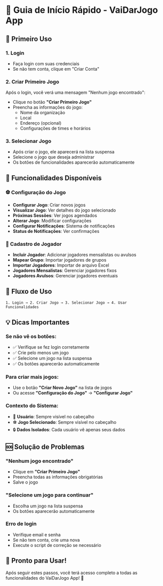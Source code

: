 # 🚀 Guia de Início Rápido - VaiDarJogo App

## 📱 Primeiro Uso

### 1. **Login**
- Faça login com suas credenciais
- Se não tem conta, clique em "Criar Conta"

### 2. **Criar Primeiro Jogo**
Após o login, você verá uma mensagem "Nenhum jogo encontrado":
- Clique no botão **"Criar Primeiro Jogo"**
- Preencha as informações do jogo:
  - Nome da organização
  - Local
  - Endereço (opcional)
  - Configurações de times e horários

### 3. **Selecionar Jogo**
- Após criar o jogo, ele aparecerá na lista suspensa
- Selecione o jogo que deseja administrar
- Os botões de funcionalidades aparecerão automaticamente

## 🎯 Funcionalidades Disponíveis

### **⚽ Configuração do Jogo**
- **Configurar Jogo**: Criar novos jogos
- **Visualizar Jogo**: Ver detalhes do jogo selecionado
- **Próximas Sessões**: Ver jogos agendados
- **Alterar Jogo**: Modificar configurações
- **Configurar Notificações**: Sistema de notificações
- **Status de Notificações**: Ver confirmações

### **👤 Cadastro de Jogador**
- **Incluir Jogador**: Adicionar jogadores mensalistas ou avulsos
- **Mapear Grupo**: Importar jogadores de grupos
- **Importar Jogadores**: Importar de arquivo Excel
- **Jogadores Mensalistas**: Gerenciar jogadores fixos
- **Jogadores Avulsos**: Gerenciar jogadores eventuais

## 🔄 Fluxo de Uso

```
1. Login → 2. Criar Jogo → 3. Selecionar Jogo → 4. Usar Funcionalidades
```

## 💡 Dicas Importantes

### **Se não vê os botões:**
- ✅ Verifique se fez login corretamente
- ✅ Crie pelo menos um jogo
- ✅ Selecione um jogo na lista suspensa
- ✅ Os botões aparecerão automaticamente

### **Para criar mais jogos:**
- Use o botão **"Criar Novo Jogo"** na lista de jogos
- Ou acesse **"Configuração do Jogo"** → **"Configurar Jogo"**

### **Contexto do Sistema:**
- 👤 **Usuário**: Sempre visível no cabeçalho
- ⚽ **Jogo Selecionado**: Sempre visível no cabeçalho
- 🔒 **Dados Isolados**: Cada usuário vê apenas seus dados

## 🆘 Solução de Problemas

### **"Nenhum jogo encontrado"**
- Clique em **"Criar Primeiro Jogo"**
- Preencha todas as informações obrigatórias
- Salve o jogo

### **"Selecione um jogo para continuar"**
- Escolha um jogo na lista suspensa
- Os botões aparecerão automaticamente

### **Erro de login**
- Verifique email e senha
- Se não tem conta, crie uma nova
- Execute o script de correção se necessário

## 🎉 Pronto para Usar!

Após seguir estes passos, você terá acesso completo a todas as funcionalidades do VaiDarJogo App! 🚀






